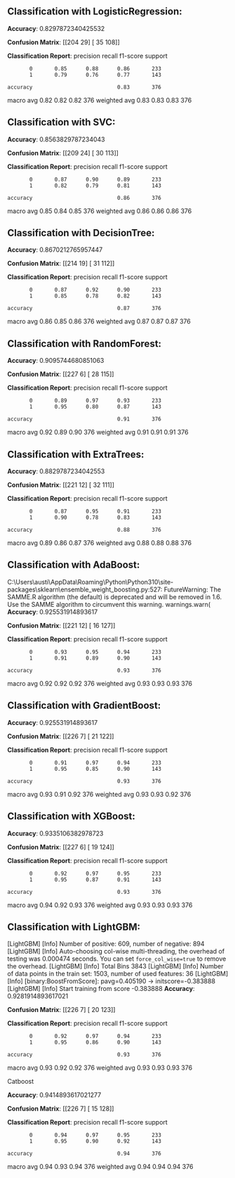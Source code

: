 Classification with LogisticRegression:
------------------------------
**Accuracy**:
 0.8297872340425532

**Confusion Matrix**:
 [[204  29]
 [ 35 108]]

**Classification Report**:
               precision    recall  f1-score   support

           0       0.85      0.88      0.86       233
           1       0.79      0.76      0.77       143

    accuracy                           0.83       376
   macro avg       0.82      0.82      0.82       376
weighted avg       0.83      0.83      0.83       376


Classification with SVC:
------------------------------
**Accuracy**:
 0.8563829787234043

**Confusion Matrix**:
 [[209  24]
 [ 30 113]]

**Classification Report**:
               precision    recall  f1-score   support

           0       0.87      0.90      0.89       233
           1       0.82      0.79      0.81       143

    accuracy                           0.86       376
   macro avg       0.85      0.84      0.85       376
weighted avg       0.86      0.86      0.86       376


Classification with DecisionTree:
------------------------------
**Accuracy**:
 0.8670212765957447

**Confusion Matrix**:
 [[214  19]
 [ 31 112]]

**Classification Report**:
               precision    recall  f1-score   support

           0       0.87      0.92      0.90       233
           1       0.85      0.78      0.82       143

    accuracy                           0.87       376
   macro avg       0.86      0.85      0.86       376
weighted avg       0.87      0.87      0.87       376


Classification with RandomForest:
------------------------------
**Accuracy**:
 0.9095744680851063

**Confusion Matrix**:
 [[227   6]
 [ 28 115]]

**Classification Report**:
               precision    recall  f1-score   support

           0       0.89      0.97      0.93       233
           1       0.95      0.80      0.87       143

    accuracy                           0.91       376
   macro avg       0.92      0.89      0.90       376
weighted avg       0.91      0.91      0.91       376


Classification with ExtraTrees:
------------------------------
**Accuracy**:
 0.8829787234042553

**Confusion Matrix**:
 [[221  12]
 [ 32 111]]

**Classification Report**:
               precision    recall  f1-score   support

           0       0.87      0.95      0.91       233
           1       0.90      0.78      0.83       143

    accuracy                           0.88       376
   macro avg       0.89      0.86      0.87       376
weighted avg       0.88      0.88      0.88       376


Classification with AdaBoost:
------------------------------
C:\Users\austi\AppData\Roaming\Python\Python310\site-packages\sklearn\ensemble\_weight_boosting.py:527: FutureWarning: The SAMME.R algorithm (the default) is deprecated and will be removed in 1.6. Use the SAMME algorithm to circumvent this warning.
  warnings.warn(
**Accuracy**:
 0.925531914893617

**Confusion Matrix**:
 [[221  12]
 [ 16 127]]

**Classification Report**:
               precision    recall  f1-score   support

           0       0.93      0.95      0.94       233
           1       0.91      0.89      0.90       143

    accuracy                           0.93       376
   macro avg       0.92      0.92      0.92       376
weighted avg       0.93      0.93      0.93       376


Classification with GradientBoost:
------------------------------
**Accuracy**:
 0.925531914893617

**Confusion Matrix**:
 [[226   7]
 [ 21 122]]

**Classification Report**:
               precision    recall  f1-score   support

           0       0.91      0.97      0.94       233
           1       0.95      0.85      0.90       143

    accuracy                           0.93       376
   macro avg       0.93      0.91      0.92       376
weighted avg       0.93      0.93      0.92       376


Classification with XGBoost:
------------------------------
**Accuracy**:
 0.9335106382978723

**Confusion Matrix**:
 [[227   6]
 [ 19 124]]

**Classification Report**:
               precision    recall  f1-score   support

           0       0.92      0.97      0.95       233
           1       0.95      0.87      0.91       143

    accuracy                           0.93       376
   macro avg       0.94      0.92      0.93       376
weighted avg       0.93      0.93      0.93       376


Classification with LightGBM:
------------------------------
[LightGBM] [Info] Number of positive: 609, number of negative: 894
[LightGBM] [Info] Auto-choosing col-wise multi-threading, the overhead of testing was 0.000474 seconds.
You can set `force_col_wise=true` to remove the overhead.
[LightGBM] [Info] Total Bins 3843
[LightGBM] [Info] Number of data points in the train set: 1503, number of used features: 36
[LightGBM] [Info] [binary:BoostFromScore]: pavg=0.405190 -> initscore=-0.383888
[LightGBM] [Info] Start training from score -0.383888
**Accuracy**:
 0.9281914893617021

**Confusion Matrix**:
 [[226   7]
 [ 20 123]]

**Classification Report**:
               precision    recall  f1-score   support

           0       0.92      0.97      0.94       233
           1       0.95      0.86      0.90       143

    accuracy                           0.93       376
   macro avg       0.93      0.92      0.92       376
weighted avg       0.93      0.93      0.93       376



Catboost

**Accuracy**:
 0.9414893617021277

**Confusion Matrix**:
 [[226   7]
 [ 15 128]]

**Classification Report**:
               precision    recall  f1-score   support

           0       0.94      0.97      0.95       233
           1       0.95      0.90      0.92       143

    accuracy                           0.94       376
   macro avg       0.94      0.93      0.94       376
weighted avg       0.94      0.94      0.94       376